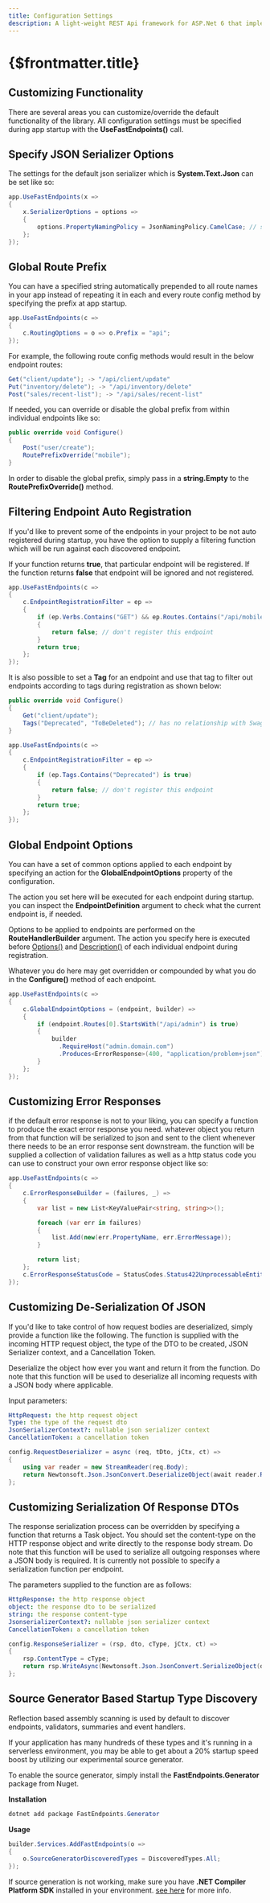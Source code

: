 ```yaml
---
title: Configuration Settings
description: A light-weight REST Api framework for ASP.Net 6 that implements REPR (Request-Endpoint-Response) Pattern.
---
```


# {$frontmatter.title}

## Customizing Functionality

There are several areas you can customize/override the default functionality of the library. All configuration settings must be specified during app startup with the **UseFastEndpoints()** call.

## Specify JSON Serializer Options

The settings for the default json serializer which is **System.Text.Json** can be set like so:

```cs
app.UseFastEndpoints(x =>
{
    x.SerializerOptions = options =>
    {
        options.PropertyNamingPolicy = JsonNamingPolicy.CamelCase; // set null for pascal case
    };
});
```

## Global Route Prefix

You can have a specified string automatically prepended to all route names in your app instead of repeating it in each and every route config method by specifying the prefix at app startup.

```cs |title=Program.cs
app.UseFastEndpoints(c =>
{
    c.RoutingOptions = o => o.Prefix = "api";
});
```

For example, the following route config methods would result in the below endpoint routes:

```cs
Get("client/update"); -> "/api/client/update"
Put("inventory/delete"); -> "/api/inventory/delete"
Post("sales/recent-list"); -> "/api/sales/recent-list"
```

If needed, you can override or disable the global prefix from within individual endpoints like so:

```cs
public override void Configure()
{
    Post("user/create");
    RoutePrefixOverride("mobile");
}
```

In order to disable the global prefix, simply pass in a **string.Empty** to the **RoutePrefixOverride()** method.

## Filtering Endpoint Auto Registration

If you'd like to prevent some of the endpoints in your project to be not auto registered during startup, you have the option to supply a filtering function which will be run against each discovered endpoint.

If your function returns **true**, that particular endpoint will be registered. If the function returns **false** that endpoint will be ignored and not registered.

```cs
app.UseFastEndpoints(c =>
{
    c.EndpointRegistrationFilter = ep =>
    {
        if (ep.Verbs.Contains("GET") && ep.Routes.Contains("/api/mobile/test"))
        {
            return false; // don't register this endpoint
        }
        return true;
    };
});
```

It is also possible to set a **Tag** for an endpoint and use that tag to filter out endpoints according to tags during registration as shown below:

```cs
public override void Configure()
{
    Get("client/update");
    Tags("Deprecated", "ToBeDeleted"); // has no relationship with Swagger tags
}

app.UseFastEndpoints(c =>
{
    c.EndpointRegistrationFilter = ep =>
    {
        if (ep.Tags.Contains("Deprecated") is true)
        {
            return false; // don't register this endpoint
        }
        return true;
    };
});
```

## Global Endpoint Options

You can have a set of common options applied to each endpoint by specifying an action for the **GlobalEndpointOptions** property of the configuration.

The action you set here will be executed for each endpoint during startup. you can inspect the **EndpointDefinition** argument to check what the current endpoint is, if needed.

Options to be applied to endpoints are performed on the **RouteHandlerBuilder** argument. The action you specify here is executed before [Options()](misc-conveniences#endpoint-options) and [Description()](swagger-support#describe-endpoints) of each individual endpoint during registration.

Whatever you do here may get overridden or compounded by what you do in the **Configure()** method of each endpoint.

```cs
app.UseFastEndpoints(c =>
{
    c.GlobalEndpointOptions = (endpoint, builder) =>
    {
        if (endpoint.Routes[0].StartsWith("/api/admin") is true)
        {
            builder
              .RequireHost("admin.domain.com")
              .Produces<ErrorResponse>(400, "application/problem+json");
        }
    };
});
```

## Customizing Error Responses

if the default error response is not to your liking, you can specify a function to produce the exact error response you need. whatever object you return from that function will be serialized to json and sent to the client whenever there needs to be an error response sent downstream. the function will be supplied a collection of validation failures as well as a http status code you can use to construct your own error response object like so:

```cs
app.UseFastEndpoints(c =>
{
    c.ErrorResponseBuilder = (failures, _) =>
    {
        var list = new List<KeyValuePair<string, string>>();

        foreach (var err in failures)
        {
            list.Add(new(err.PropertyName, err.ErrorMessage));
        }

        return list;
    };
    c.ErrorResponseStatusCode = StatusCodes.Status422UnprocessableEntity;
});
```

## Customizing De-Serialization Of JSON

If you'd like to take control of how request bodies are deserialized, simply provide a function like the following.
The function is supplied with the incoming HTTP request object, the type of the DTO to be created, JSON Serializer context, and a Cancellation Token.

Deserialize the object how ever you want and return it from the function. Do note that this function will be used to deserialize all incoming requests with a JSON body where applicable.

Input parameters:

```yaml
HttpRequest: the http request object
Type: the type of the request dto
JsonSerializerContext?: nullable json serializer context
CancellationToken: a cancellation token
```

```cs
config.RequestDeserializer = async (req, tDto, jCtx, ct) =>
{
    using var reader = new StreamReader(req.Body);
    return Newtonsoft.Json.JsonConvert.DeserializeObject(await reader.ReadToEndAsync(), tDto);
};
```

## Customizing Serialization Of Response DTOs

The response serialization process can be overridden by specifying a function that returns a Task object.
You should set the content-type on the HTTP response object and write directly to the response body stream.
Do note that this function will be used to serialize all outgoing responses where a JSON body is required.
It is currently not possible to specify a serialization function per endpoint.

The parameters supplied to the function are as follows:

```yaml
HttpResponse: the http response object
object: the response dto to be serialized
string: the response content-type
JsonserializerContext?: nullable json serializer context
CancellationToken: a cancellation token
```

```cs
config.ResponseSerializer = (rsp, dto, cType, jCtx, ct) =>
{
    rsp.ContentType = cType;
    return rsp.WriteAsync(Newtonsoft.Json.JsonConvert.SerializeObject(dto), ct);
};
```

## Source Generator Based Startup Type Discovery

Reflection based assembly scanning is used by default to discover endpoints, validators, summaries and event handlers.

If your application has many hundreds of these types and it's running in a serverless environment, you may be able to get about a 20% startup speed boost by utilizing our experimental source generator.

To enable the source generator, simply install the **FastEndpoints.Generator** package from Nuget.

**Installation**

```cs |copy|title=terminal
dotnet add package FastEndpoints.Generator
```

**Usage**

```cs |title=Program.cs
builder.Services.AddFastEndpoints(o =>
{
    o.SourceGeneratorDiscoveredTypes = DiscoveredTypes.All;
});
```

If source generation is not working, make sure you have **.NET Compiler Platform SDK** installed in your environment. [see here](https://github.com/dj-nitehawk/FastEndpoints/issues/117#issuecomment-1136891324) for more info.
